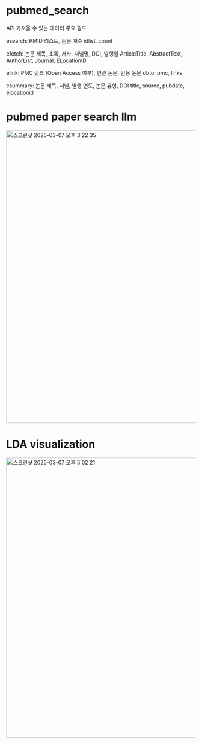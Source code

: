 # pubmed_search

API	가져올 수 있는 데이터	주요 필드

esearch:	PMID 리스트, 논문 개수	idlist, count

efetch:	논문 제목, 초록, 저자, 저널명, DOI, 발행일	ArticleTitle, AbstractText, AuthorList, Journal, ELocationID

elink:	PMC 링크 (Open Access 여부), 연관 논문, 인용 논문	dbto: pmc, links

esummary:	논문 제목, 저널, 발행 연도, 논문 유형, DOI	title, source, pubdate, elocationid


# pubmed paper search llm 
<img width="776" alt="스크린샷 2025-03-07 오후 3 22 35" src="https://github.com/user-attachments/assets/8fa41774-91e4-4e63-aecb-1534ab78088d" />

# LDA visualization
<img width="743" alt="스크린샷 2025-03-07 오후 5 02 21" src="https://github.com/user-attachments/assets/3d5542bf-fb4d-45b2-890c-6b9c6d754607" />
